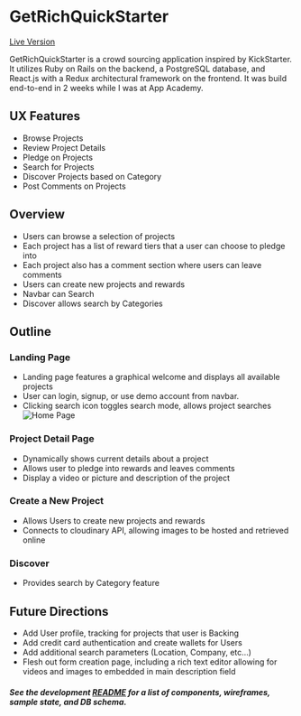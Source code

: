 # GetRichQuickStarter

[Live Version](https://getrichquickstarter.herokuapp.com/#/)

GetRichQuickStarter is a crowd sourcing application inspired by KickStarter. It utilizes Ruby on Rails on the backend, a PostgreSQL database, and React.js with a Redux architectural framework on the frontend. It was build end-to-end in 2 weeks while I was at App Academy.

## UX Features
  * Browse Projects
  * Review Project Details
  * Pledge on Projects
  * Search for Projects
  * Discover Projects based on Category
  * Post Comments on Projects

## Overview
  * Users can browse a selection of projects
  * Each project has a list of reward tiers that a user can choose to pledge into
  * Each project also has a comment section where users can leave comments
  * Users can create new projects and rewards
  * Navbar can Search
  * Discover allows search by Categories

## Outline

### Landing Page
  * Landing page features a graphical welcome and displays all available projects
  * User can login, signup, or use demo account from navbar.
  * Clicking search icon toggles search mode, allows project searches
  ![Home Page](https://github.com/mcittar/getrichquickstarter/blob/master/app/assets/images/home.png)

### Project Detail Page
  * Dynamically shows current details about a project
  * Allows user to pledge into rewards and leaves comments
  * Display a video or picture and description of the project

### Create a New Project
  * Allows Users to create new projects and rewards
  * Connects to cloudinary API, allowing images to be hosted and retrieved online

### Discover
  * Provides search by Category feature

## Future Directions
  * Add User profile, tracking for projects that user is Backing
  * Add credit card authentication and create wallets for Users
  * Add additional search parameters (Location, Company, etc...)
  * Flesh out form creation page, including a rich text editor allowing for videos and images to embedded in main description field

  ##### See the development [README](docs/README.md) for a list of components, wireframes, sample state, and DB schema.
